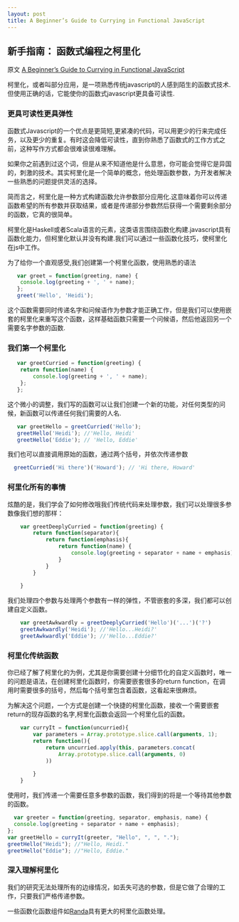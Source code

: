 ```yaml
---
layout: post
title: A Beginner’s Guide to Currying in Functional JavaScript
---
```

## 新手指南： 函数式编程之柯里化

原文 [A Beginner’s Guide to Currying in Functional JavaScript](http://www.sitepoint.com/currying-in-functional-javascript)



柯里化，或者叫部分应用，是一项熟悉传统javascript的人感到陌生的函数式技术.但使用正确的话，它能使你的函数式javascript更具备可读性.

### 更具可读性更具弹性

函数式Javascript的一个优点是更简短,更紧凑的代码，可以用更少的行来完成任务，以及更少的重复。有时这会降低可读性，直到你熟悉了函数式的工作方式之前，这种写作方式都会很难读很难理解。

如果你之前遇到过这个词，但是从来不知道他是什么意思，你可能会觉得它是异国的，刺激的技术。其实柯里化是一个简单的概念，他处理函数参数，为开发者解决一些熟悉的问题提供灵活的选择。

简而言之，柯里化是一种方式构建函数允许参数部分应用化.这意味着你可以传递函数希望的所有参数并获取结果，或者是传递部分参数然后获得一个需要剩余部分的函数，它真的很简单。

柯里化是Haskell或者Scala语言的元素，这类语言围绕函数化构建.javascript具有函数化能力，但柯里化默认并没有构建.我们可以通过一些函数化技巧，使柯里化在js中工作。

为了给你一个直观感受,我们创建第一个柯里化函数，使用熟悉的语法

```js
   var greet = function(greeting, name) {
    console.log(greeting + ', ' + name);
   };
   greet('Hello', 'Heidi');

```

这个函数需要同时传递名字和问候语作为参数才能正确工作，但是我们可以使用嵌套的柯里化来重写这个函数，这样基础函数只需要一个问候语，然后他返回另一个需要名字参数的函数.

### 我们第一个柯里化

```js
   var greetCurried = function(greeting) {
    return function(name) {
        console.log(greeting + ', ' + name);
    };
   };

```

这个微小的调整，我们写的函数可以让我们创建一个新的功能，对任何类型的问候，新函数可以传递任何我们需要的人名.


```js
   var greetHello = greetCurried('Hello');
   greetHello('Heidi'); //'Hello, Heidi'
   greetHello('Eddie'); // 'Hello, Eddie'

```

我们也可以直接调用原始的函数，通过两个括号，并依次传递参数

```js
  greetCurried('Hi there')('Howard'); // 'Hi there, Howard'


```

### 柯里化所有的事情

炫酷的是，我们学会了如何修改哦我们传统代码来处理参数，我们可以处理很多参数像我们想的那样：

```js
    var greetDeeplyCurried = function(greeting) {
        return function(separator){
            return function(emphasis){
                return function(name) {
                    console.log(greeting + separator + name + emphasis)
                }
            }
        }
    
    }


```
我们处理四个参数与处理两个参数有一样的弹性，不管嵌套的多深，我们都可以创建自定义函数。

```js
    var greetAwkwardly = greetDeeplyCurried('Hello')('...')('?')
    greetAwkwardly('Heidi'); //'Hello...Heidi?'
    greetAwkwardly('Eddie'); //'Hello...Eddie?'

```

### 柯里化传统函数

你已经了解了柯里化的为例，尤其是你需要创建十分细节化的自定义函数时，唯一的问题是语法，在创建柯里化函数时，你需要嵌套很多的return function，在调用时需要很多的括号，然后每个括号里包含着函数，这看起来很麻烦。

为解决这个问题，一个方式是创建一个快捷的柯里化函数，接收一个需要嵌套return的现存函数的名字,柯里化函数会返回一个柯里化后的函数。

```js
    var curryIt = function(uncurried){
        var parameters = Array.prototype.slice.call(arguments, 1);
        return function(){
            return uncurried.apply(this, parameters.concat(
                Array.prototype.slice.call(arguments, 0)
            ))
        
        }
    }

```
使用时，我们传递一个需要任意多参数的函数，我们得到的将是一个等待其他参数的函数。
```js
  var greeter = function(greeting, separator, emphasis, name) {
  console.log(greeting + separator + name + emphasis);
};
var greetHello = curryIt(greeter, "Hello", ", ", ".");
greetHello("Heidi"); //"Hello, Heidi."
greetHello("Eddie"); //"Hello, Eddie."

```
### 深入理解柯里化

我们的研究无法处理所有的边缘情况，如丢失可选的参数，但是它做了合理的工作，只要我们严格传递参数。

一些函数化函数组件如[Randa](http://ramdajs.com/0.18.0/index.html)具有更大的柯里化函数处理。

